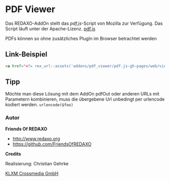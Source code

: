 # PDF Viewer

Das REDAXO-AddOn stellt das *pdf.js*-Script von Mozilla zur Verfügung. 
Das Script läuft unter der Apache-Lizenz. [pdf.js](https://github.com/mozilla/pdf.js)

PDFs können so ohne zusätzliches PlugIn im Browser betrachtet werden

## Link-Beispiel

```html
<a href="<?= rex_url::assets('addons/pdf_viewer/pdf.js-gh-pages/web/viewer.html?file=/media/deinePDFdatei.pdf') ?>">Link</a> 
```

## Tipp
Möchte man diese Lösung mit dem AddOn pdfOut oder anderen URLs mit Parametern kombinieren, muss die übergebene Url unbedingt per urlencode kodiert werden. `urlencode($foo)`

### Autor

**Friends Of REDAXO**

* http://www.redaxo.org
* https://github.com/FriendsOfREDAXO


**Credits**

Realisierung: Christian Gehrke

[KLXM Crossmedia GmbH](https://klxm.de)

